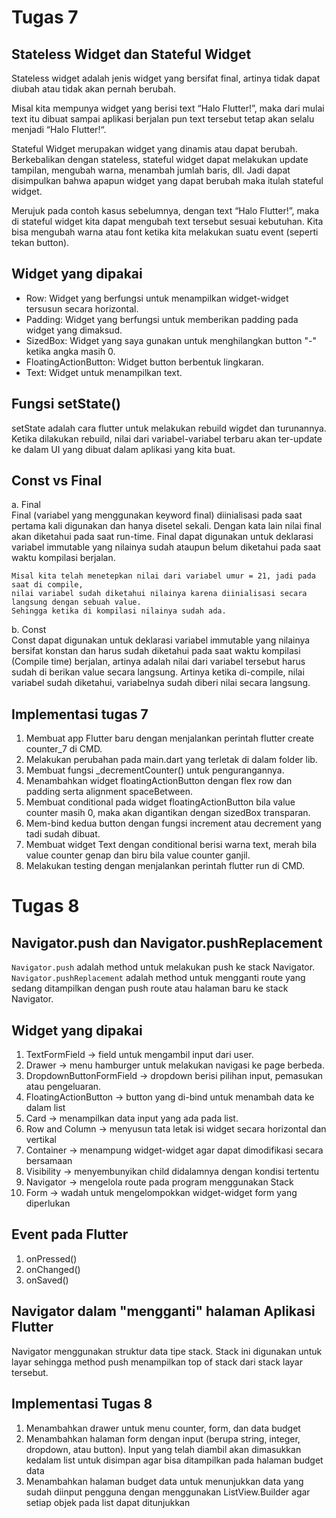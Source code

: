 # Tugas 7

## Stateless Widget dan Stateful Widget
Stateless widget adalah jenis widget yang bersifat final, artinya tidak dapat diubah atau tidak akan pernah berubah.

Misal kita mempunya widget yang berisi text “Halo Flutter!”, maka dari mulai text itu dibuat sampai aplikasi berjalan pun text tersebut tetap akan selalu menjadi “Halo Flutter!“.

Stateful Widget merupakan widget yang dinamis atau dapat berubah. Berkebalikan dengan stateless, stateful widget dapat melakukan update tampilan, mengubah warna, menambah jumlah baris, dll. Jadi dapat disimpulkan bahwa apapun widget yang dapat berubah maka itulah stateful widget.

Merujuk pada contoh kasus sebelumnya, dengan text “Halo Flutter!”, maka di stateful widget kita dapat mengubah text tersebut sesuai kebutuhan. Kita bisa mengubah warna atau font ketika kita melakukan suatu event (seperti tekan button).


## Widget yang dipakai
- Row: Widget yang berfungsi untuk menampilkan widget-widget tersusun secara horizontal.
- Padding: Widget yang berfungsi untuk memberikan padding pada widget yang dimaksud.
- SizedBox: Widget yang saya gunakan untuk menghilangkan button "-" ketika angka masih 0.
- FloatingActionButton: Widget button berbentuk lingkaran.
- Text: Widget untuk menampilkan text.


## Fungsi setState()
setState adalah cara flutter untuk melakukan rebuild wigdet dan turunannya. Ketika dilakukan rebuild, nilai dari variabel-variabel terbaru akan ter-update ke dalam UI yang dibuat dalam aplikasi yang kita buat.

## Const vs Final
a. Final <br>
Final (variabel yang menggunakan keyword final) diinialisasi pada saat pertama kali digunakan dan hanya disetel sekali. Dengan kata lain nilai final akan diketahui pada saat run-time. Final dapat digunakan untuk deklarasi variabel immutable yang nilainya sudah ataupun belum diketahui pada saat waktu kompilasi berjalan.

	Misal kita telah menetepkan nilai dari variabel umur = 21, jadi pada saat di compile, 
	nilai variabel sudah diketahui nilainya karena diinialisasi secara langsung dengan sebuah value. 
	Sehingga ketika di kompilasi nilainya sudah ada.
  
b. Const <br>
Const dapat digunakan untuk deklarasi variabel immutable yang nilainya bersifat konstan dan harus sudah diketahui pada saat waktu kompilasi (Compile time) berjalan, artinya adalah nilai dari variabel tersebut harus sudah di berikan value secara langsung. Artinya ketika di-compile, nilai variabel sudah diketahui, variabelnya sudah diberi nilai secara langsung.

## Implementasi tugas 7
1. Membuat app Flutter baru dengan menjalankan perintah flutter create counter_7 di CMD.
2. Melakukan perubahan pada main.dart yang terletak di dalam folder lib.
3. Membuat fungsi _decrementCounter() untuk pengurangannya.
4. Menambahkan widget floatingActionButton dengan flex row dan padding serta alignment spaceBetween.
5. Membuat conditional pada widget floatingActionButton bila value counter masih 0, maka akan digantikan dengan sizedBox transparan.
6. Mem-bind kedua button dengan fungsi increment atau decrement yang tadi sudah dibuat.
7. Membuat widget Text dengan conditional berisi warna text, merah bila value counter genap dan biru bila value counter ganjil.
8. Melakukan testing dengan menjalankan perintah flutter run di CMD.


# Tugas 8
## Navigator.push dan Navigator.pushReplacement
`Navigator.push` adalah method untuk melakukan push ke stack Navigator. `Navigator.pushReplacement` adalah method untuk mengganti route yang sedang ditampilkan dengan push route atau halaman baru ke stack Navigator.

## Widget yang dipakai
1. TextFormField -> field untuk mengambil input dari user.
2. Drawer -> menu hamburger untuk melakukan navigasi ke page berbeda.
3. DropdownButtonFormField -> dropdown berisi pilihan input, pemasukan atau pengeluaran.
4. FloatingActionButton -> button yang di-bind untuk menambah data ke dalam list
5. Card -> menampilkan data input yang ada pada list.
6. Row and Column -> menyusun tata letak isi widget secara horizontal dan vertikal
7. Container -> menampung widget-widget agar dapat dimodifikasi secara bersamaan
8. Visibility -> menyembunyikan child didalamnya dengan kondisi tertentu
9. Navigator -> mengelola route pada program menggunakan Stack
10. Form -> wadah untuk mengelompokkan widget-widget form yang diperlukan

## Event pada Flutter
1. onPressed()
2. onChanged()
3. onSaved()

## Navigator dalam "mengganti" halaman Aplikasi Flutter
Navigator menggunakan struktur data tipe stack. Stack ini digunakan untuk layar sehingga method push menampilkan top of stack dari stack layar tersebut.

## Implementasi Tugas 8
1. Menambahkan drawer untuk menu counter, form, dan data budget
2. Menambahkan halaman form dengan input (berupa string, integer, dropdown, atau button). Input yang telah diambil akan dimasukkan kedalam list untuk disimpan agar bisa ditampilkan pada halaman budget data
3. Menambahkan halaman budget data untuk menunjukkan data yang sudah diinput pengguna dengan menggunakan ListView.Builder agar setiap objek pada list dapat ditunjukkan
